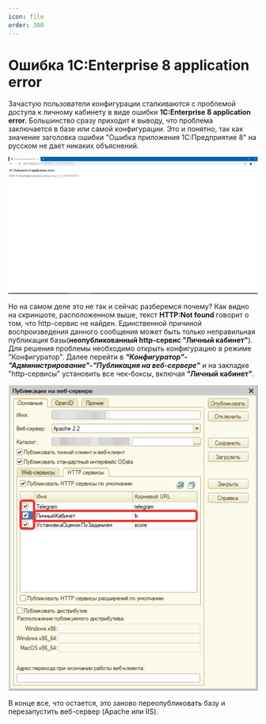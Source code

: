```yaml
---
icon: file 
order: 300
---
```


# Ошибка 1C:Enterprise 8 application error

Зачастую пользователи конфигурации сталкиваются с проблемой доступа к личному кабинету в виде ошибки **1С:Enterprise 8 application error.** Большинство сразу приходит к выводу, что проблема заключается в базе или самой конфигурации. Это и понятно, так как значение заголовка ошибки "Ошибка приложения 1С:Предприятие 8" на русском не дает никаких объяснений.

![01_Ошибка](static/01_Ошибка.png)

Но на самом деле это не так и сейчас разберемся почему? Как видно на скриншоте, расположенном выше, текст **HTTP:Not found** говорит о том, что http-сервис не найден. Единственной причиной воспроизведения данного сообщения может быть только неправильная публикация базы(**неопубликованный http-сервис "Личный кабинет"**). Для решения проблемы необходимо открыть конфигурацию в режиме "Конфигуратор". Далее перейти в ***"Конфигуратор"-"Администрирование"-"Публикация на веб-сервере"*** и на закладке "http-сервисы" установить все чек-боксы, включая **"Личный кабинет"**.

![02_Ошибка](static/02_Ошибка.png)

В конце все, что остается, это заново переопубликовать базу и перезапустить веб-сервер (Apache или IIS).